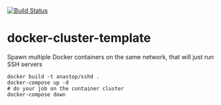 [![Build Status](https://travis-ci.org/anastop/docker-cluster-template.svg?branch=master)](https://travis-ci.org/anastop/docker-cluster-template)

# docker-cluster-template
Spawn multiple Docker containers on the same network, that will just run SSH servers

```
docker build -t anastop/sshd .
docker-compose up -d
# do your job on the container cluster
docker-compose down 
```
